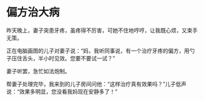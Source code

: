 # 偏方治大病

昨天晚上，妻子突患牙疼，虽疼得不厉害，可她不住地哼哼，让我既心烦，又束手无策。

正在电脑画图的儿子对妻子说：“妈，我听同事说，有一个治疗牙疼的偏方，用勺子压住舌头，半小时见效。您要不要试一试？”

妻子听罢，急忙如法炮制。

帮妻子处理完毕，我来到的儿子房间问他：“这样治疗真有效果吗？”儿子低声说：“效果多明显，您没看我妈现在安静多了！”